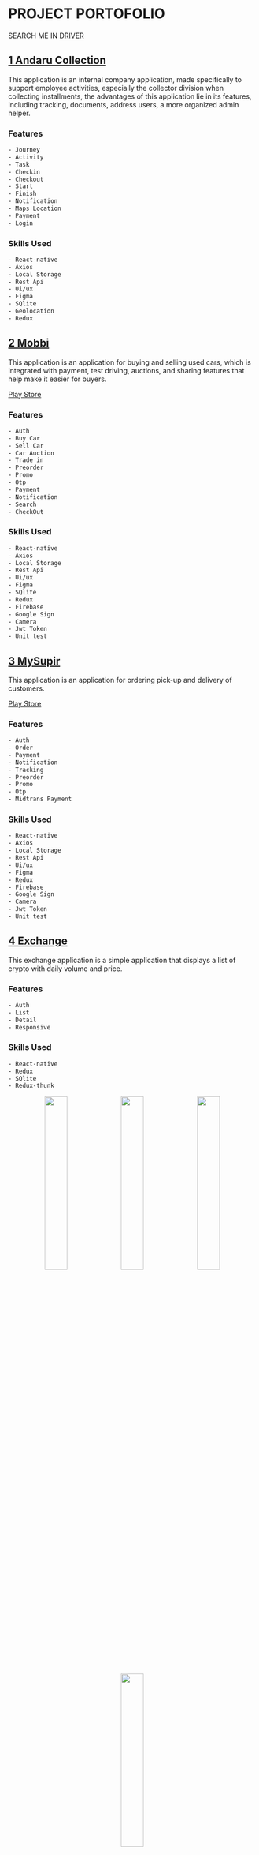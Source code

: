# PROJECT PORTOFOLIO

SEARCH ME IN [DRIVER](https://drive.google.com/drive/folders/1AGourakQyBU_ZRR5103rYIzBZ-KGE9UT?usp=sharing)

## [1 Andaru Collection](#private)

This application is an internal company application, made specifically to support employee activities, especially the collector division when collecting installments, the advantages of this application lie in its features, including tracking, documents, address users, a more organized admin helper.

### Features

```sh
- Journey
- Activity
- Task
- Checkin
- Checkout
- Start
- Finish
- Notification
- Maps Location
- Payment
- Login
```

### Skills Used

```sh
- React-native
- Axios
- Local Storage
- Rest Api
- Ui/ux
- Figma
- SQlite
- Geolocation
- Redux
```

## [2 Mobbi](https://play.google.com/store/apps/details?id=com.astra.mobil88)

This application is an application for buying and selling used cars, which is integrated with payment, test driving, auctions, and sharing features that help make it easier for buyers.

[Play Store](https://play.google.com/store/apps/details?id=com.astra.mobil88)

### Features

```sh
- Auth
- Buy Car
- Sell Car
- Car Auction
- Trade in
- Preorder
- Promo
- Otp
- Payment
- Notification
- Search
- CheckOut
```

### Skills Used

```sh
- React-native
- Axios
- Local Storage
- Rest Api
- Ui/ux
- Figma
- SQlite
- Redux
- Firebase
- Google Sign
- Camera
- Jwt Token
- Unit test
```

## [3 MySupir](https://play.google.com/store/apps/details?id=com.driver.mysupir)

This application is an application for ordering pick-up and delivery of customers.

[Play Store](https://play.google.com/store/apps/details?id=com.driver.mysupir)

### Features

```sh
- Auth
- Order
- Payment
- Notification
- Tracking
- Preorder
- Promo
- Otp
- Midtrans Payment
```

### Skills Used

```sh
- React-native
- Axios
- Local Storage
- Rest Api
- Ui/ux
- Figma
- Redux
- Firebase
- Google Sign
- Camera
- Jwt Token
- Unit test
```

## [4 Exchange](https://github.com/eldirb21/TestMobile)

This exchange application is a simple application that displays a list of crypto with daily volume and price.

### Features

```sh
- Auth
- List
- Detail
- Responsive
```

### Skills Used

```sh
- React-native
- Redux
- SQlite
- Redux-thunk
```

<p align="center">
    <img src="Exchange/signin.png" width="30%"> 
    <img src="Exchange/list.png" width="30%"> 
    <img src="Exchange/detail.png" width="30%" >
    <img src="Exchange/responsive.png" width="30%" >
</p>

## [5 Contact](https://github.com/eldirb21/Contact) <a href="https://www.instagram.com/reel/C1F1N5VNVQb/?utm_source=ig_web_copy_link&igsh=MzRlODBiNWFlZA==">

  <img width="40px" height="40px" src="Contact/contact-list.png" alt="Video Contact" style="border-radius: 50px;">
</a>

This application is a contact application where users can be added and their data can also be changed, what makes it simple is that users can be searched easily.

### Features

```sh
- List
- Detail
- Search
- Add
- Edit
```

### Skills Used

```sh
- React-native
- Redux
- Redux-thunk
- Jest
```

<p align="center">
    <img src="Contact/contact-list.png" width="30%"> 
    <img src="Contact/contact-list-with-search.png" width="30%"> 
    <img src="Contact/contact-detail.png" width="30%" >
    <img src="Contact/contact-edit.png" width="30%" >
    <img src="Contact/contact-add.png" width="30%" >
</p>

## [6 BookStore](https://github.com/eldirb21/Book-Store)

This application is an online book selling application, where it is hoped that the books purchased can be obtained physically and also digitally, making it easier for users and attracting users to read books anywhere.

### Features

```sh
- List
- Detail
- Search
- Notification
- Payment
- History
```

### Skills Used

```sh
- React-native
```

<p align="center">
    <img src="BookStore/signin.jpeg" width="30%" >
    <img src="BookStore/home.jpeg" width="30%"> 
    <img src="BookStore/search.jpeg" width="30%" >
    <img src="BookStore/notification.jpeg" width="30%"> 
    <img src="BookStore/payment-detail.jpeg" width="30%" >
    <img src="BookStore/payment-history.jpeg" width="30%" >
</p>

## [7 Movies](https://github.com/eldirb21/Movies)

This movies application is an application that is designed to be simple for users or users, the goal is to make it easier for users to search and book movies they want to watch, the advantage of this application is that users can choose based on the best rating, so the movies they watch don't disappoint.

### Features

```sh
- List
- Detail
- Settings
- Multi Language
- Multi Background Mode
```

### Skills Used

```sh
- React-native
- Redux
- Redux-Saga
- Axios
- I18next
- Local Storage
- Rest Api
```

<p align="center">
    <img src="Movies/movies.jpeg" width="30%"> 
    <img src="Movies/movies-detail.jpeg" width="30%"> 
    <img src="Movies/movies-profile.jpeg" width="30%" >
    <img src="Movies/movies-dark.jpeg" width="30%" >
    <img src="Movies/movies-detail-dark.jpeg" width="30%" >
    <img src="Movies/movies-profile-dark.jpeg" width="30%" >
</p>

## [8 TemuAkrab](https://github.com/eldirb21/TEMUAKRAB)

This application is a scanning application for invited guests, you can search based on data in the backoffice or via a qr code scan, and will display the number of guests, table numbers, and the number who have arrived.

### Features

```sh
- List Search
- Scann barcode
- Discription Table
```

### Skills Used

```sh
- React-native
- Axios
- Local Storage
- Rest Api
```

<p align="center">
    <img src="TemuAkrab/search-user.jpeg" width="24%"> 
    <img src="TemuAkrab/list-user.jpeg" width="24%"> 
    <img src="TemuAkrab/form-kedatangan.jpeg" width="24%" >
    <img src="TemuAkrab/form-input-kedatangan.jpeg" width="24%" >
</p>
